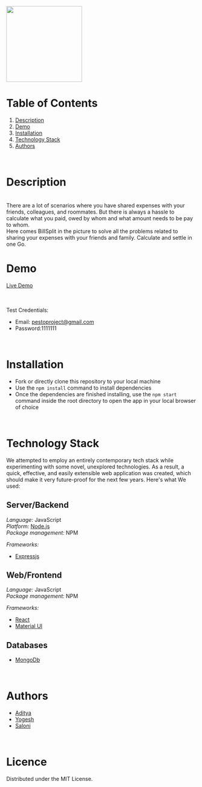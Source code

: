 
<a  href="https://billsplit-finance.netlify.app/" ><img src="https://github.com/billsplit-finance/frontend/blob/main/src/Img/while_black.png" width="200px"></a>

# Table of Contents

1. [Description](#description)
2. [Demo](#demo)
3. [Installation](#installation)
4. [Technology Stack](#technology-stack)
5. [Authors](#authors)

<br/>

# Description
<br/>
There are a lot of scenarios where you have shared expenses with your friends, colleagues, and roommates. But there is always a hassle to calculate what you paid, owed by whom and what amount needs to be pay to whom.
<br/>
Here comes BillSplit in the picture to solve all the problems related to sharing your expenses with your friends and family. Calculate and settle in one Go.
<br/>

# Demo

[Live Demo](https://billsplit-finance.netlify.app/)

<br/>


<br/>
Test Credentials:

  - Email: pestoproject@gmail.com
  - Password:1111111

<br/>

# Installation

- Fork or directly clone this repository to your local machine
- Use the `npm install` command to install dependencies
- Once the dependencies are finished installing, use the `npm start` command inside the root directory to open the app in your local browser of choice

<br/>

# Technology Stack

We attempted to employ an entirely contemporary tech stack while experimenting with some novel, unexplored technologies. As a result, a quick, effective, and easily extensible web application was created, which should make it very future-proof for the next few years. Here's what We used:

## Server/Backend
*Language:* JavaScript  
*Platform:* [Node.js](https://nodejs.org/en/)  
*Package management:* NPM  

*Frameworks:*
* [Expressjs](https://expressjs.com/)

## Web/Frontend
*Language:* JavaScript  
*Package management:* NPM  

*Frameworks:*
* [React](https://reactjs.org/)
* [Material UI](https://mui.com/)


## Databases
- [MongoDb](https://www.mongodb.com/)

<br/>

# Authors

- [Aditya](https://github.com/aditya226369)
- [Yogesh](https://github.com/yograi343)
- [Saloni](https://github.com)

<br/>

# Licence

Distributed under the MIT License.
